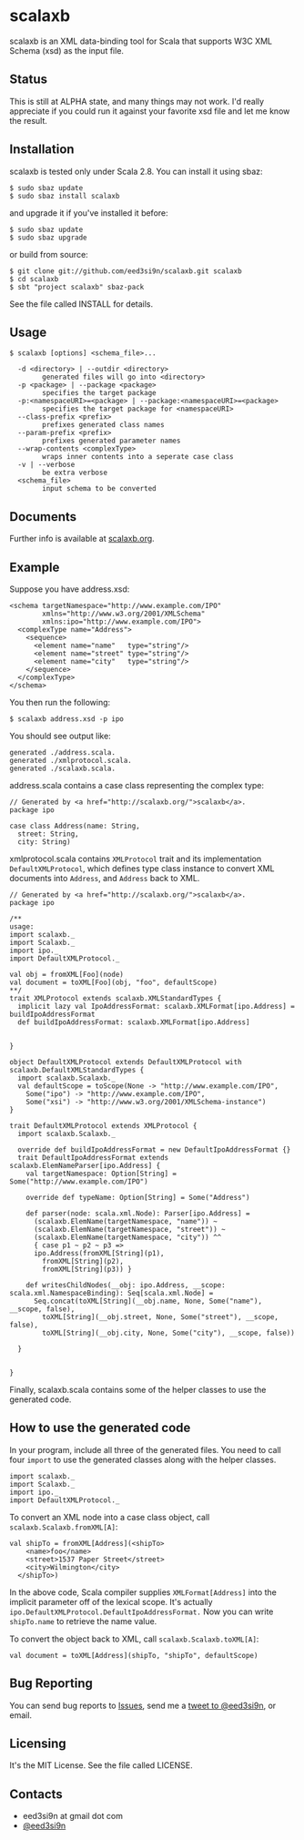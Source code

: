 scalaxb
=======

scalaxb is an XML data-binding tool for Scala that supports W3C XML 
Schema (xsd) as the input file.

Status
------

This is still at ALPHA state, and many things may not work.
I'd really appreciate if you could run it against your favorite xsd
file and let me know the result.

Installation
------------

scalaxb is tested only under Scala 2.8. You can install it using sbaz:

    $ sudo sbaz update
    $ sudo sbaz install scalaxb

and upgrade it if you've installed it before:

    $ sudo sbaz update
    $ sudo sbaz upgrade

or build from source:

    $ git clone git://github.com/eed3si9n/scalaxb.git scalaxb
    $ cd scalaxb
    $ sbt "project scalaxb" sbaz-pack

See the file called INSTALL for details.

Usage
-----

    $ scalaxb [options] <schema_file>...

      -d <directory> | --outdir <directory>
            generated files will go into <directory>
      -p <package> | --package <package>
            specifies the target package
      -p:<namespaceURI>=<package> | --package:<namespaceURI>=<package>
            specifies the target package for <namespaceURI>
      --class-prefix <prefix>
            prefixes generated class names
      --param-prefix <prefix>
            prefixes generated parameter names
      --wrap-contents <complexType>
            wraps inner contents into a seperate case class
      -v | --verbose
            be extra verbose
      <schema_file>
            input schema to be converted

Documents
---------

Further info is available at [scalaxb.org](http://scalaxb.org/).

Example
-------

Suppose you have address.xsd:

    <schema targetNamespace="http://www.example.com/IPO"
            xmlns="http://www.w3.org/2001/XMLSchema"
            xmlns:ipo="http://www.example.com/IPO">
      <complexType name="Address">
        <sequence>
          <element name="name"   type="string"/>
          <element name="street" type="string"/>
          <element name="city"   type="string"/>
        </sequence>
      </complexType>
    </schema>

You then run the following:

    $ scalaxb address.xsd -p ipo
    
You should see output like:

    generated ./address.scala.
    generated ./xmlprotocol.scala.
    generated ./scalaxb.scala.
    
address.scala contains a case class representing the complex type:

    // Generated by <a href="http://scalaxb.org/">scalaxb</a>.
    package ipo

    case class Address(name: String,
      street: String,
      city: String)
      
xmlprotocol.scala contains `XMLProtocol` trait and its implementation `DefaultXMLProtocol`, which
defines type class instance to convert XML documents into `Address`, and `Address` back to XML.

    // Generated by <a href="http://scalaxb.org/">scalaxb</a>.
    package ipo

    /**
    usage:
    import scalaxb._
    import Scalaxb._
    import ipo._
    import DefaultXMLProtocol._

    val obj = fromXML[Foo](node)
    val document = toXML[Foo](obj, "foo", defaultScope)
    **/
    trait XMLProtocol extends scalaxb.XMLStandardTypes {
      implicit lazy val IpoAddressFormat: scalaxb.XMLFormat[ipo.Address] = buildIpoAddressFormat
      def buildIpoAddressFormat: scalaxb.XMLFormat[ipo.Address]


    }

    object DefaultXMLProtocol extends DefaultXMLProtocol with scalaxb.DefaultXMLStandardTypes {
      import scalaxb.Scalaxb._
      val defaultScope = toScope(None -> "http://www.example.com/IPO",
        Some("ipo") -> "http://www.example.com/IPO",
        Some("xsi") -> "http://www.w3.org/2001/XMLSchema-instance")  
    }

    trait DefaultXMLProtocol extends XMLProtocol {
      import scalaxb.Scalaxb._

      override def buildIpoAddressFormat = new DefaultIpoAddressFormat {}
      trait DefaultIpoAddressFormat extends scalaxb.ElemNameParser[ipo.Address] {
        val targetNamespace: Option[String] = Some("http://www.example.com/IPO")

        override def typeName: Option[String] = Some("Address")

        def parser(node: scala.xml.Node): Parser[ipo.Address] =
          (scalaxb.ElemName(targetNamespace, "name")) ~ 
          (scalaxb.ElemName(targetNamespace, "street")) ~ 
          (scalaxb.ElemName(targetNamespace, "city")) ^^
          { case p1 ~ p2 ~ p3 =>
          ipo.Address(fromXML[String](p1),
            fromXML[String](p2),
            fromXML[String](p3)) }

        def writesChildNodes(__obj: ipo.Address, __scope: scala.xml.NamespaceBinding): Seq[scala.xml.Node] =
          Seq.concat(toXML[String](__obj.name, None, Some("name"), __scope, false),
            toXML[String](__obj.street, None, Some("street"), __scope, false),
            toXML[String](__obj.city, None, Some("city"), __scope, false))

      }


    }

Finally, scalaxb.scala contains some of the helper classes to use the generated code.

How to use the generated code
-----------------------------

In your program, include all three of the generated files.
You need to call four `import` to use the generated classes along with the helper classes.

    import scalaxb._
    import Scalaxb._
    import ipo._
    import DefaultXMLProtocol._
    
To convert an XML node into a case class object, call `scalaxb.Scalaxb.fromXML[A]`:

    val shipTo = fromXML[Address](<shipTo>
        <name>foo</name>
        <street>1537 Paper Street</street>
        <city>Wilmington</city>
      </shipTo>)

In the above code, Scala compiler supplies `XMLFormat[Address]` into the implicit parameter off of the lexical scope.
It's actually `ipo.DefaultXMLProtocol.DefaultIpoAddressFormat.` Now you can write `shipTo.name` to retrieve the name value.

To convert the object back to XML, call `scalaxb.Scalaxb.toXML[A]`:

    val document = toXML[Address](shipTo, "shipTo", defaultScope)

Bug Reporting
-------------

You can send bug reports to [Issues](http://github.com/eed3si9n/scalaxb/issues),
send me a [tweet to @eed3si9n](http://twitter.com/eed3si9n), or email.

Licensing
---------

It's the MIT License. See the file called LICENSE.
     
Contacts
--------

- eed3si9n at gmail dot com
- [@eed3si9n](http://twitter.com/eed3si9n)
